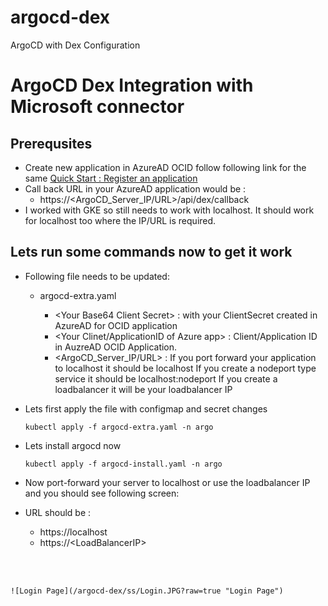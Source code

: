 # argocd-dex
ArgoCD with Dex Configuration
# ArgoCD Dex Integration with Microsoft connector 
## Prerequsites 
- Create new application in AzureAD OCID follow following link for the same
    [Quick Start : Register an application](https://docs.microsoft.com/en-us/azure/active-directory/develop/quickstart-register-app)
- Call back URL in your AzureAD application would be : 
    - https://<ArgoCD_Server_IP/URL>/api/dex/callback
- I worked with GKE so still needs to work with localhost. It should work for localhost too where the IP/URL is required.
 
## Lets run some commands now to get it work
- Following file needs to be updated: 
    - argocd-extra.yaml 

       -  \<Your Base64 Client Secret> : with your ClientSecret created in AzureAD for OCID application
       -  <Your Clinet/ApplicationID of Azure app> : Client/Application ID in AuzreAD OCID Application. 
       -  <ArgoCD_Server_IP/URL> : If you port forward your application to localhost it should be localhost
                                    If you create a nodeport type service it should be localhost:nodeport
                                    If you create a loadbalancer it will be your loadbalancer IP
- Lets first apply the file with configmap and secret changes 
    ```
    kubectl apply -f argocd-extra.yaml -n argo 
    ```
- Lets install argocd now
    ```
    kubectl apply -f argocd-install.yaml -n argo 
    ```
       
- Now port-forward your server to localhost or use the loadbalancer IP and you should see following screen: 
- URL should be : 
    -   https://localhost
    -   https://\<LoadBalancerIP>
<br />
<br />

    ![Login Page](/argocd-dex/ss/Login.JPG?raw=true "Login Page")